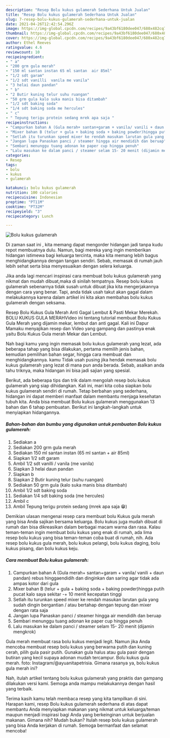 ```yaml
---
description: "Resep Bolu kukus gulamerah Sederhana Untuk Jualan"
title: "Resep Bolu kukus gulamerah Sederhana Untuk Jualan"
slug: 7-resep-bolu-kukus-gulamerah-sederhana-untuk-jualan
date: 2021-04-26T12:42:54.296Z
image: https://img-global.cpcdn.com/recipes/9a43bf6180dee047/680x482cq70/bolu-kukus-gulamerah-foto-resep-utama.jpg
thumbnail: https://img-global.cpcdn.com/recipes/9a43bf6180dee047/680x482cq70/bolu-kukus-gulamerah-foto-resep-utama.jpg
cover: https://img-global.cpcdn.com/recipes/9a43bf6180dee047/680x482cq70/bolu-kukus-gulamerah-foto-resep-utama.jpg
author: Ethel Reeves
ratingvalue: 4.6
reviewcount: 10
recipeingredient:
- " a"
- "200 grm gula merah"
- "150 ml santan instan 65 ml santan  air 85ml"
- "1/2 sdt garam"
- "1/2 sdt vanilli  vanila me vanila"
- "3 helai daun pandan"
- " b"
- "2 Butir kuning telur suhu ruangan"
- "50 grm gula kalo suka manis bisa ditambah"
- "1/2 sdt baking soda"
- "1/4 sdt baking soda me hercules"
- " c"
- " Tepung terigu protein sedang mrek apa saja "
recipeinstructions:
- "Campurkan bahan A (Gula merah+ santan+garam + vanila/ vanili + daun pandan) rebus hinggaendidih dan dinginkan dan saring agar tidak ada ampas kotor dari gula"
- "Mixer bahan B (telur + gula + baking soda + baking powder)hingga putih pucat kalo saya sekitar -+ 10 menit kecepatan tinggi"
- "Setlah itu turunkan speed mixer ke rendah masukan larutan gula yang sudah dingin bergantian / atau bertahap dengan tepung dan mixer dengan rata saja"
- "Jangan lupa Panaskan panci / steamer hingga air mendidih dan beruap"
- "Sembari menunggu tuang adonan ke paper cup hingga penuh"
- "Lalu masukan ke dalam panci / steamer selam 15- 20 menit (dijamin mengkrok)"
categories:
- Resep
tags:
- bolu
- kukus
- gulamerah

katakunci: bolu kukus gulamerah 
nutrition: 100 calories
recipecuisine: Indonesian
preptime: "PT11M"
cooktime: "PT32M"
recipeyield: "3"
recipecategory: Lunch

---
```



![Bolu kukus gulamerah](https://img-global.cpcdn.com/recipes/9a43bf6180dee047/680x482cq70/bolu-kukus-gulamerah-foto-resep-utama.jpg)

Di zaman  saat ini , kita memang dapat mengorder hidangan jadi tanpa kudu repot membuatnya dulu. Namun, bagi mereka yang ingin memberikan hidangan istimewa bagi keluarga tercinta, maka kita memang lebih bagus menghidangkannya dengan tangan sendiri. Sebab, memasak di rumah jauh lebih sehat serta bisa menyesuaikan dengan selera keluarga.

Jika anda lagi mencari inspirasi cara membuat bolu kukus gulamerah yang nikmat dan mudah dibuat,maka di sinilah tempatnya. Resep bolu kukus gulamerah  sebenarnya tidak susah untuk dibuat jika kita mengerjakannya dengan cara yang benar. Tapi, anda tidak usah takut akan gagal dalam melakukannya 
karena dalam artikel ini kita akan membahas bolu kukus gulamerah dengan seksama.  

Resep Bolu Kukus Gula Merah Anti Gagal Lembut &amp; Pasti Mekar Merekah. BOLU KUKUS GULA MERAHVideo ini tentang tutorial membuat Bolu Kukus Gula Merah yang dijamin mekar, lembut dan anti gagal. Kali ini Dapur Mamaku menyajikan resep dan Video yang gampang dan pastinya enak yaitu Bolu Kukus Gula merah Mekar dan Lembut.

Nah bagi kamu yang ingin memasak bolu kukus gulamerah yang lezat, ada beberapa tahap yang bisa dilakukan, pertama memilih jenis bahan, kemudian pemilihan bahan segar, hingga cara membuat dan menghidangkannya. kamu Tidak usah pusing jika hendak memasak bolu kukus gulamerah yang lezat di mana pun anda berada. Sebab, asalkan anda  tahu triknya, maka hidangan ini bisa jadi sajian yang spesial.

Berikut, ada beberapa tips dan trik dalam mengolah resep bolu kukus gulamerah yang siap dihidangkan. Kali ini, mari kita coba siapkan bolu kukus gulamerah sendiri di rumah. Tetap berbahan yang sederhana, hidangan ini dapat memberi manfaat dalam membantu menjaga kesehatan tubuh kita. Anda bisa membuat Bolu kukus gulamerah menggunakan 13 bahan dan 6 tahap pembuatan. Berikut ini langkah-langkah untuk menyiapkan hidangannya.

<!--inarticleads1-->

##### Bahan-bahan dan bumbu yang digunakan untuk pembuatan Bolu kukus gulamerah:

1. Sediakan  a
1. Sediakan 200 grm gula merah
1. Sediakan 150 ml santan instan (65 ml santan + air 85ml)
1. Siapkan 1/2 sdt garam
1. Ambil 1/2 sdt vanilli / vanila (me vanila)
1. Siapkan 3 helai daun pandan
1. Siapkan  b
1. Siapkan 2 Butir kuning telur (suhu ruangan)
1. Sediakan 50 grm gula (kalo suka manis bisa ditambah)
1. Ambil 1/2 sdt baking soda
1. Sediakan 1/4 sdt baking soda (me hercules)
1. Ambil  c
1. Ambil  Tepung terigu protein sedang (mrek apa saja 😁)


Demikian ulasan mengenai resep cara membuat bolu Kukus gula merah yang bisa Anda sajikan bersama keluarga. Bolu kukus juga mudah dibuat di rumah dan bisa dikreasikan dalam berbagai macam warna dan rasa. Kalau teman-teman ingin membuat bolu kukus yang enak di rumah, ada lima resep bolu kukus yang bisa teman-teman coba buat di rumah, nih. Ada resep bolu kukus gula merah, bolu kukus pelangi, bolu kukus daging, bolu kukus pisang, dan bolu kukus keju. 

<!--inarticleads2-->

##### Cara membuat Bolu kukus gulamerah:

1. Campurkan bahan A (Gula merah+ santan+garam + vanila/ vanili + daun pandan) rebus hinggaendidih dan dinginkan dan saring agar tidak ada ampas kotor dari gula
1. Mixer bahan B (telur + gula + baking soda + baking powder)hingga putih pucat kalo saya sekitar -+ 10 menit kecepatan tinggi
1. Setlah itu turunkan speed mixer ke rendah masukan larutan gula yang sudah dingin bergantian / atau bertahap dengan tepung dan mixer dengan rata saja
1. Jangan lupa Panaskan panci / steamer hingga air mendidih dan beruap
1. Sembari menunggu tuang adonan ke paper cup hingga penuh
1. Lalu masukan ke dalam panci / steamer selam 15- 20 menit (dijamin mengkrok)


Gula merah membuat rasa bolu kukus menjadi legit. Namun jika Anda mencoba membuat resep bolu kukus yang berwarna putih dan kuning cerah, pilih gula pasir putih. Gunakan gula halus atau gula pasir dengan butiran yang kecil supaya adonan mudah tercampur. Bolu kukus gula merah. foto: Instagram/@ayuanitapetrisia. Gimana rasanya ya, bolu kukus gula merah ini? 

Nah, itulah artikel tentang  bolu kukus gulamerah  yang praktis dan gampang dilakukan versi kami. Semoga anda mampu melakukannya dengan hasil yang terbaik. 

Terima kasih kamu telah membaca resep yang kita tampilkan di sini. Harapan kami, resep  Bolu kukus gulamerah sederhana di atas dapat membantu Anda menyiapkan makanan yang nikmat untuk keluarga/teman maupun menjadi inspirasi bagi Anda yang berkeinginan untuk berjualan makanan. Gimana nih? Mudah bukan? Itulah resep bolu kukus gulamerah yang bisa Anda kerjakan di rumah. Semoga bermanfaat dan selamat mencoba!

